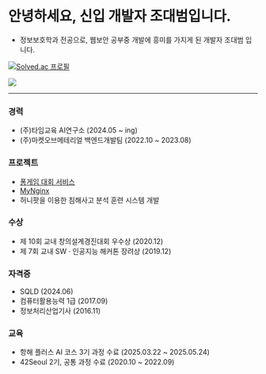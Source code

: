 # 안녕하세요, 신입 개발자 조대범입니다.
- 정보보호학과 전공으로, 웹보안 공부중 개발에 흥미를 가지게 된 개발자 조대범 입니다.


<!--
**DBrider3/DBrider3** is a ✨ _special_ ✨ repository because its `README.md` (this file) appears on your GitHub profile.

Here are some ideas to get you started:

- 🔭 I’m currently working on ...
- 🌱 I’m currently learning ...
- 👯 I’m looking to collaborate on ...
- 🤔 I’m looking for help with ...
- 💬 Ask me about ...
- 📫 How to reach me: ...
- 😄 Pronouns: ...
- ⚡ Fun fact: ...
-->

[![Solved.ac 프로필](http://mazassumnida.wtf/api/v2/generate_badge?boj=dominic743)](https://solved.ac/dominic743)

<a href="https://hhpluscertificateofcompletion.oopy.io/">
  <img src="https://static.spartacodingclub.kr/hanghae99/plus/completion/badge_purple.svg" />
</a>

---
### 경력
- (주)타임교육 AI연구소 (2024.05 ~ ing)
- (주)마켓오브메테리얼 백엔드개발팀 (2022.10 ~ 2023.08)

### 프로젝트
- [퐁게임 대회 서비스]()
- [MyNginx]()
- 허니팟을 이용한 침해사고 분석 훈련 시스템 개발

### 수상
- 제 10회 교내 창의설계경진대회 우수상 (2020.12)
- 제 7회 교내 SW · 인공지능 해커톤 장려상 (2019.12)
  
### 자격증
- SQLD (2024.06)
- 컴퓨터활용능력 1급 (2017.09)
- 정보처리산업기사 (2016.11)

### 교육
- 항해 플러스 AI 코스 3기 과정 수료 (2025.03.22 ~ 2025.05.24)
- 42Seoul 2기, 공통 과정 수료 (2020.10 ~ 2022.09)

